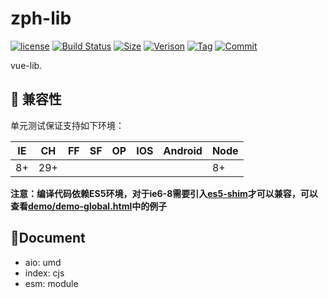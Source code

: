 # zph-lib
[![license](https://img.shields.io/badge/license-MIT-blue.svg)](https://github.com/PinghuaZhuang/lib/blob/master/LICENSE) [![Build Status](https://travis-ci.org/PinghuaZhuang/lib.svg?branch=master)](https://travis-ci.org/PinghuaZhuang/lib) [![Size](https://img.shields.io/github/languages/code-size/pinghuazhuang/lib.svg)](https://github.com/PinghuaZhuang/lib) [![Verison](https://img.shields.io/github/package-json/v/pinghuazhuang/lib.svg)](https://github.com/PinghuaZhuang/lib/releases) [![Tag](https://img.shields.io/github/tag/pinghuazhuang/lib.svg)](https://github.com/PinghuaZhuang/class/tags) [![Commit](https://img.shields.io/github/last-commit/pinghuazhuang/lib.svg)](https://github.com/PinghuaZhuang/lib/commits/master)

vue-lib.



## :pill: 兼容性
单元测试保证支持如下环境：

| IE   | CH   | FF   | SF   | OP   | IOS  | Android | Node |
| ---- | ---- | ---- | ---- | ---- | ---- | ------- | ---- |
| 8+   | 29+  |      |      |      |      |         | 8+   |

**注意：编译代码依赖ES5环境，对于ie6-8需要引入[es5-shim](http://github.com/es-shims/es5-shim/)才可以兼容，可以查看[demo/demo-global.html](./demo/demo-global.html)中的例子**



## :open_file_folder:Document
+ aio: umd
+ index: cjs
+ esm: module
